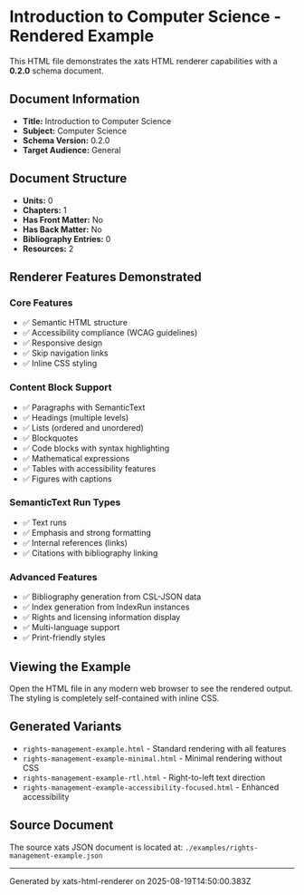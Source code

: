 # Introduction to Computer Science - Rendered Example

This HTML file demonstrates the xats HTML renderer capabilities with a **0.2.0** schema document.

## Document Information

- **Title:** Introduction to Computer Science
- **Subject:** Computer Science
- **Schema Version:** 0.2.0
- **Target Audience:** General

## Document Structure

- **Units:** 0
- **Chapters:** 1
- **Has Front Matter:** No
- **Has Back Matter:** No
- **Bibliography Entries:** 0
- **Resources:** 2

## Renderer Features Demonstrated

### Core Features
- ✅ Semantic HTML structure
- ✅ Accessibility compliance (WCAG guidelines)
- ✅ Responsive design
- ✅ Skip navigation links
- ✅ Inline CSS styling

### Content Block Support
- ✅ Paragraphs with SemanticText
- ✅ Headings (multiple levels)
- ✅ Lists (ordered and unordered)
- ✅ Blockquotes
- ✅ Code blocks with syntax highlighting
- ✅ Mathematical expressions
- ✅ Tables with accessibility features
- ✅ Figures with captions

### SemanticText Run Types
- ✅ Text runs
- ✅ Emphasis and strong formatting
- ✅ Internal references (links)
- ✅ Citations with bibliography linking




### Advanced Features
- ✅ Bibliography generation from CSL-JSON data
- ✅ Index generation from IndexRun instances
- ✅ Rights and licensing information display
- ✅ Multi-language support
- ✅ Print-friendly styles

## Viewing the Example

Open the HTML file in any modern web browser to see the rendered output. The styling is completely self-contained with inline CSS.

## Generated Variants

- `rights-management-example.html` - Standard rendering with all features
- `rights-management-example-minimal.html` - Minimal rendering without CSS
- `rights-management-example-rtl.html` - Right-to-left text direction
- `rights-management-example-accessibility-focused.html` - Enhanced accessibility

## Source Document

The source xats JSON document is located at: `./examples/rights-management-example.json`

---

Generated by xats-html-renderer on 2025-08-19T14:50:00.383Z
